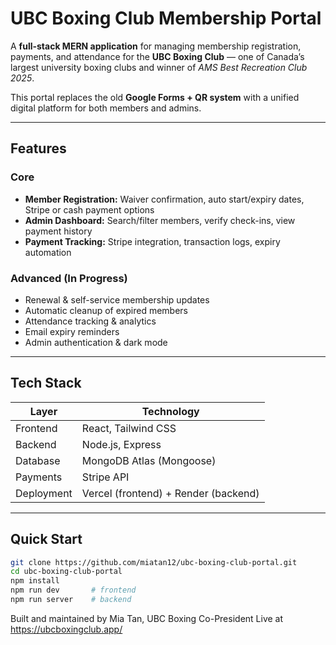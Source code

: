 # UBC Boxing Club Membership Portal

A **full-stack MERN application** for managing membership registration, payments, and attendance for the **UBC Boxing Club** — one of Canada’s largest university boxing clubs and winner of *AMS Best Recreation Club 2025*.

This portal replaces the old **Google Forms + QR system** with a unified digital platform for both members and admins.

---

## Features

### Core
- **Member Registration:** Waiver confirmation, auto start/expiry dates, Stripe or cash payment options  
- **Admin Dashboard:** Search/filter members, verify check-ins, view payment history  
- **Payment Tracking:** Stripe integration, transaction logs, expiry automation  

### Advanced (In Progress)
- Renewal & self-service membership updates  
- Automatic cleanup of expired members  
- Attendance tracking & analytics  
- Email expiry reminders  
- Admin authentication & dark mode  

---

## Tech Stack

| Layer | Technology |
|-------|-------------|
| Frontend | React, Tailwind CSS |
| Backend | Node.js, Express |
| Database | MongoDB Atlas (Mongoose) |
| Payments | Stripe API |
| Deployment | Vercel (frontend) + Render (backend) |

---

## Quick Start

```bash
git clone https://github.com/miatan12/ubc-boxing-club-portal.git
cd ubc-boxing-club-portal
npm install
npm run dev       # frontend
npm run server    # backend
```

Built and maintained by Mia Tan, UBC Boxing Co-President
Live at https://ubcboxingclub.app/
